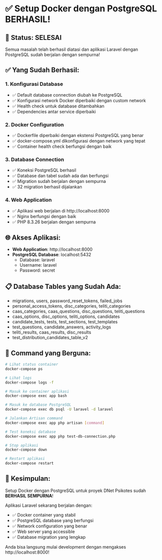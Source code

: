 # ✅ Setup Docker dengan PostgreSQL BERHASIL!

## 🎉 Status: SELESAI

Semua masalah telah berhasil diatasi dan aplikasi Laravel dengan PostgreSQL sudah berjalan dengan sempurna!

## ✅ Yang Sudah Berhasil:

### 1. **Konfigurasi Database**
- ✅ Default database connection diubah ke PostgreSQL
- ✅ Konfigurasi network Docker diperbaiki dengan custom network
- ✅ Health check untuk database ditambahkan
- ✅ Dependencies antar service diperbaiki

### 2. **Docker Configuration**
- ✅ Dockerfile diperbaiki dengan ekstensi PostgreSQL yang benar
- ✅ docker-compose.yml dikonfigurasi dengan network yang tepat
- ✅ Container health check berfungsi dengan baik

### 3. **Database Connection**
- ✅ Koneksi PostgreSQL berhasil
- ✅ Database dan tabel sudah ada dan berfungsi
- ✅ Migration sudah berjalan dengan sempurna
- ✅ 32 migration berhasil dijalankan

### 4. **Web Application**
- ✅ Aplikasi web berjalan di http://localhost:8000
- ✅ Nginx berfungsi dengan baik
- ✅ PHP 8.3.26 berjalan dengan sempurna

## 🌐 Akses Aplikasi:

- **Web Application**: http://localhost:8000
- **PostgreSQL Database**: localhost:5432
  - Database: laravel
  - Username: laravel
  - Password: secret

## 📋 Database Tables yang Sudah Ada:
- migrations, users, password_reset_tokens, failed_jobs
- personal_access_tokens, disc_categories, teliti_categories
- caas_categories, caas_questions, disc_questions, teliti_questions
- caas_options, disc_options, teliti_options, candidates
- candidate_tests, tests, test_sections, test_templates
- test_questions, candidate_answers, activity_logs
- teliti_results, caas_results, disc_results
- test_distribution_candidates_table_v2

## 🚀 Command yang Berguna:

```bash
# Lihat status container
docker-compose ps

# Lihat logs
docker-compose logs -f

# Masuk ke container aplikasi
docker-compose exec app bash

# Masuk ke database PostgreSQL
docker-compose exec db psql -U laravel -d laravel

# Jalankan Artisan command
docker-compose exec app php artisan [command]

# Test koneksi database
docker-compose exec app php test-db-connection.php

# Stop aplikasi
docker-compose down

# Restart aplikasi
docker-compose restart
```

## 🎯 Kesimpulan:

Setup Docker dengan PostgreSQL untuk proyek DNet Psikotes sudah **BERHASIL SEMPURNA**! 

Aplikasi Laravel sekarang berjalan dengan:
- ✅ Docker container yang stabil
- ✅ PostgreSQL database yang berfungsi
- ✅ Network configuration yang benar
- ✅ Web server yang accessible
- ✅ Database migration yang lengkap

Anda bisa langsung mulai development dengan mengakses http://localhost:8000!












